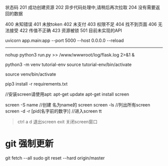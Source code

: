 
状态码
201 成功创建资源
202 异步代码处理中,请稍后再次拉取
204 没有需要返回的数据

400 未知错误
401 未放token
402 未支付
403 权限不足
404 找不到页面
406 无法接受
422 传值不正确
423 资源被锁
501 目前未实现的API


uvicorn app.main:app --port 5000 --host 0.0.0.0 --reload


----------------------------------------------------------------

nohup python3 run.py >> /www/wwwroot/log/flask.log 2>&1 &

python3 -m venv tutorial-env
source tutorial-env/bin/activate

source venv/bin/activate

pip3 install -r requirements.txt

//安装screen请使用apt:
apt-get update
apt-get install screen

screen -S name  //创建 名为name的 screen
screen -ls  //列出所有screen
screen -d -r [pid(名字前的数字)]  //进入screen tt


> ctrl a d 退出screen
> exit 关闭screen窗口

# git 强制更新
git fetch --all
sudo git reset --hard origin/master
